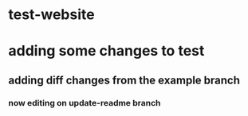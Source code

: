 # test-website

# adding some changes to test

## adding diff changes from the example branch

### now editing on update-readme branch

